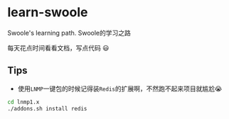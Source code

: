 # learn-swoole

Swoole's learning path. Swoole的学习之路

每天花点时间看看文档，写点代码 :smiley:

## Tips

* 使用`LNMP`一键包的时候记得装`Redis`的扩展啊，不然跑不起来项目就尴尬:sob:

```bash
cd lnmp1.x
./addons.sh install redis 
```
